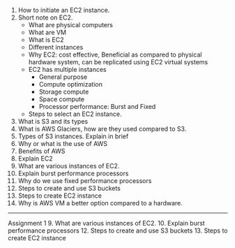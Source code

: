 1. How to initiate an EC2 instance.
2. Short note on EC2.
    - What are physical computers
    - What are VM
    - What is EC2
    - Different instances
    - Why EC2: cost effective, Beneficial as compared to physical hardware system, can be replicated using EC2 virtual systems
    - EC2 has multiple instances
        - General purpose
        - Compute optimization
        - Storage compute
        - Space compute
        - Processor performance: Burst and Fixed
    - Steps to select an EC2 instance.
3. What is S3 and its types
4. What is AWS Glaciers, how are they used compared to S3.
5. Types of S3 instances. Explain in brief
6. Why or what is the use of AWS
7. Benefits of AWS
8. Explain EC2
9. What are various instances of EC2.
10. Explain burst performance processors
11. Why do we use fixed performance processors
12. Steps to create and use S3 buckets
13. Steps to create EC2 instance
14. Why is AWS VM a better option compared to a hardware.

---

Assignment 1
9. What are various instances of EC2.
10. Explain burst performance processors
12. Steps to create and use S3 buckets
13. Steps to create EC2 instance
